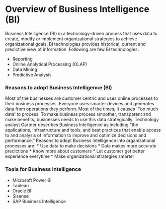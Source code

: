 # Overview of Business Intelligence (BI)
  Business Intelligence (BI) in a technology-driven process that uses data to create, modify or implement organizational strategies to achieve organizational goals. BI technologies provides historical, current and predictive view of information. Following are few BI technologies:
  * Reporting
  * Online Analytical Processing (OLAP)
  * Data Mining
  * Predictive Analysis 
  
  ### Reasons to adopt Business Intelligence (BI)
Most of the businesses are customer centric and uses online processes to their business processes. Everyone uses smarter devices and generates data from operations they perform.  Most of the times, it causes 'Too much data' to process. To make business process smoother, transparent and make benefits, businesses needs to use this data strategically. Technology analyst Gartner describes Business Intelligence as including “the applications, infrastructure and tools, and best practices that enable access to and analysis of information to improve and optimize decisions and performance.” Reasons to adopt Business Intelligence into organizational processes are:
    * Use data to make decisions
    * Data makes more accurate predictions
    * Know more about customers
    * Let customer get better experience everytime
    * Make organizational strategies smarter
    
    
 ### Tools for Business Intelligence
 * Microsoft Power BI
 * Tableau
 * Oracle BI
 * Sisense
 * SAP Business Intelligence
 
